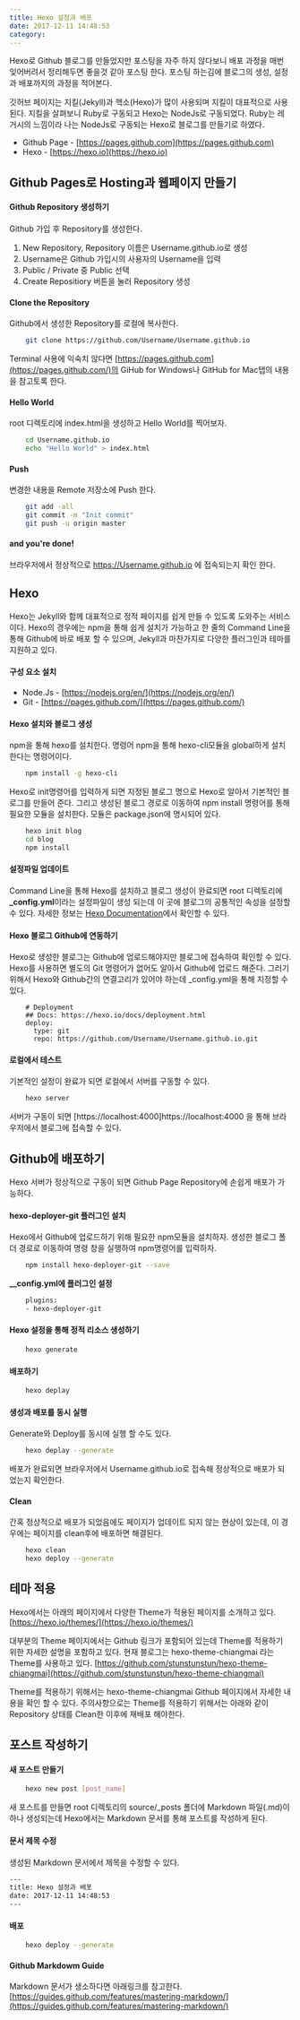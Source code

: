```yaml
---
title: Hexo 설정과 배포
date: 2017-12-11 14:48:53
category:
---
```


Hexo로 Github 블로그를 만들었지만 포스팅을 자주 하지 않다보니 배포 과정을 매번 잊어버려서 정리해두면 좋을것 같아 포스팅 한다.
포스팅 하는김에 블로그의 생성, 설정과 배포까지의 과정을 적어본다.

깃허브 페이지는 지킬(Jekyll)과 헥소(Hexo)가 많이 사용되며 지킬이 대표적으로 사용된다. 지킬을 살펴보니 Ruby로 구동되고 Hexo는 NodeJs로 구동되었다.
Ruby는 레거시의 느낌이라 나는 NodeJs로 구동되는 Hexo로 블로그를 만들기로 하였다.

* Github Page - [https://pages.github.com](https://pages.github.com)
* Hexo - [https://hexo.io](https://hexo.io)

## Github Pages로 Hosting과 웹페이지 만들기

#### Github Repository 생성하기
Github 가입 후 Repository를 생성한다.

1. New Repository, Repository 이름은 Username.github.io로 생성
2. Username은 Github 가입시의 사용자의 Username을 입력
3. Public / Private 중 Public 선택
4. Create Repositiory 버튼을 눌러 Repository 생성

#### Clone the Repository
Github에서 생성한 Repository를 로컬에 복사한다.
````bash
	git clone https://github.com/Username/Username.github.io
````

Terminal 사용에 익숙치 않다면 [https://pages.github.com](https://pages.github.com/)의 GiHub for Windows나 GitHub for Mac탭의 내용을 참고토록 한다.

#### Hello World
root 디렉토리에 index.html을 생성하고 Hello World를 찍어보자.
````bash
	cd Username.github.io
	echo "Hello World" > index.html
````

#### Push
변경한 내용을 Remote 저장소에 Push 한다.
````bash
	git add -all
	git commit -m "Init commit"
	git push -u origin master
````

#### and you're done!
브라우저에서 정상적으로 https://Username.github.io 에 접속되는지 확인 한다.

## Hexo
Hexo는 Jekyll와 함께 대표적으로 정적 페이지를 쉽게 만들 수 있도록 도와주는 서비스이다. Hexo의 경우에는 npm을 통해 쉽게 설치가 가능하고 한 줄의 Command Line을 통해 Github에 바로 배포 할 수 있으며, Jekyll과 마찬가지로 다양한 플러그인과 테마를 지원하고 있다.

#### 구성 요소 설치
* Node.Js - [https://nodejs.org/en/](https://nodejs.org/en/)
* Git - [https://pages.github.com/](https://pages.github.com/)


#### Hexo 설치와 블로그 생성
npm을 통해 hexo를 설치한다.
명령어 npm을 통해 hexo-cli모듈을 global하게 설치한다는 명령어이다.
````bash
	npm install -g hexo-cli
````

Hexo로 init명령어를 입력하게 되면 지정된 블로그 명으로 Hexo로 알아서 기본적인 블로그를 만들어 준다. 그리고 생성된 블로그 경로로 이동하여 npm install 명령어를 통해 필요한 모듈을 설치한다. 모듈은 package.json에 명시되어 있다.
````bash
	hexo init blog
	cd blog
	npm install
````

#### 설정파일 업데이트
Command Line을 통해 Hexo를 설치하고 블로그 생성이 완료되면 root 디렉토리에 **_config.yml**이라는 설정파일이 생성 되는데 이 곳에 블로그의 공통적인 속성을 설정할 수 있다. 자세한 정보는 [Hexo Documentation](https://hexo.io/ko/docs/)에서 확인할 수 있다.

#### Hexo 블로그 Github에 연동하기
Hexo로 생성한 블로그는 Github에 업로드해야지만 블로그에 접속하여 확인할 수 있다. Hexo를 사용하면 별도의 Git 명령어가 없어도 알아서 Github에 업로드 해준다. 그러기 위해서 Hexo와 Github간의 연결고리가 있어야 하는데 _config.yml을 통해 지정할 수 있다.

````
	# Deployment
	## Docs: https://hexo.io/docs/deployment.html
	deploy:
	  type: git
	  repo: https://github.com/Username/Username.github.io.git
 ````

#### 로컬에서 테스트
기본적인 설정이 완료가 되면 로컬에서 서버를 구동할 수 있다.
````bash
	hexo server
````

서버가 구동이 되면 [https://localhost:4000]https://localhost:4000 을 통해 브라우저에서 블로그에 접속할 수 있다.

## Github에 배포하기
Hexo 서버가 정상적으로 구동이 되면 Github Page Repository에 손쉽게 배포가 가능하다.

#### hexo-deployer-git 플러그인 설치
Hexo에서 Github에 업로드하기 위해 필요한 npm모듈을 설치하자. 생성한 블로그 폴더 경로로 이동하여 명령 창을 실행하여 npm명령어를 입력하자.
````bash
	npm install hexo-deployer-git --save
````

**__config.yml에 플러그인 설정**
````bash
	plugins:
	- hexo-deployer-git
````

#### Hexo 설정을 통해 정적 리소스 생성하기
````bash
	hexo generate
````

#### 배포하기
````bash
	hexo deplay
````
#### 생성과 배포를 동시 실행
Generate와 Deploy를 동시에 실행 할 수도 있다.
````bash
	hexo deplay --generate
````

배포가 완료되면 브라우저에서 Username.github.io로 접속해 정상적으로 배포가 되었는지 확인한다.

#### Clean
간혹 정상적으로 배포가 되었음에도 페이지가 업데이트 되지 않는 현상이 있는데, 이 경우에는 페이지를 clean후에 배포하면 해결된다.
````bash
	hexo clean
	hexo deploy --generate
````

## 테마 적용
Hexo에서는 아래의 페이지에서 다양한 Theme가 적용된 페이지를 소개하고 있다.
[https://hexo.io/themes/](https://hexo.io/themes/)

대부분의 Theme 페이지에서는 Github 링크가 포함되어 있는데 Theme를 적용하기 위한 자세한 설명을 포함하고 있다. 현재 블로그는 hexo-theme-chiangmai 라는 Theme를 사용하고 있다.
[https://github.com/stunstunstun/hexo-theme-chiangmai](https://github.com/stunstunstun/hexo-theme-chiangmai)

Theme를 적용하기 위해서는 hexo-theme-chiangmai Github 페이지에서 자세한 내용을 확인 할 수 있다. 주의사항으로는 Theme를 적용하기 위해서는 아래와 같이 Repository 상태를 Clean한 이후에 재배포 해야한다.


## 포스트 작성하기

#### 새 포스트 만들기
````bash
	hexo new post [post_name]
````

새 포스트를 만들면 root 디렉토리의 source/_posts 폴더에 Markdown 파일(.md)이 하나 생성되는데 Hexo에서는 Markdown 문서를 통해 포스트를 작성하게 된다.

#### 문서 제목 수정
생성된 Markdown 문서에서 제목을 수정할 수 있다.
````bash
---
title: Hexo 설정과 배포
date: 2017-12-11 14:48:53
---
````

#### 배포
````bash
	hexo deploy --generate
````

#### Github Markdowm Guide
Markdown 문서가 생소하다면 아래링크를 참고한다.
[https://guides.github.com/features/mastering-markdown/](https://guides.github.com/features/mastering-markdown/)
